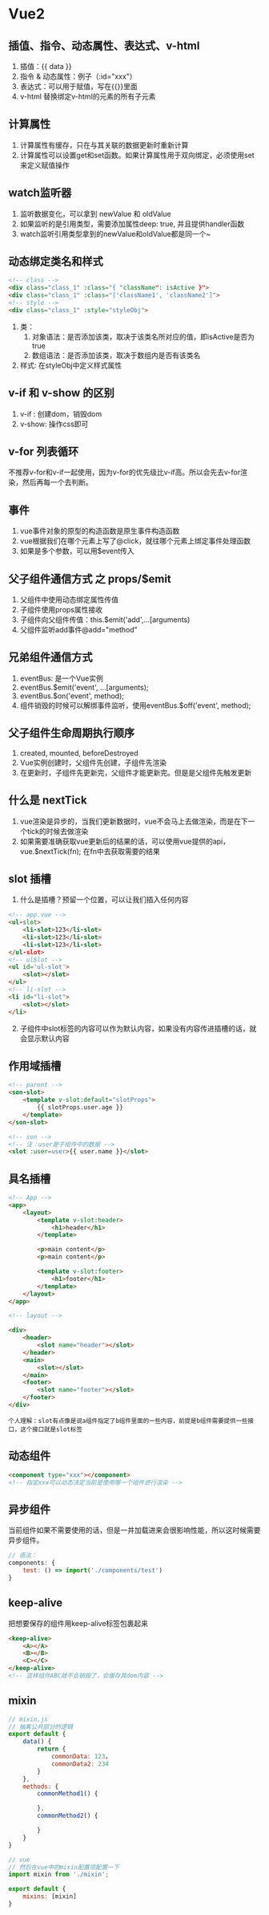 # Vue2
## 插值、指令、动态属性、表达式、v-html
1. 插值：{{ data }}
2. 指令 & 动态属性：例子（:id="xxx"）
3. 表达式：可以用于赋值，写在{{}}里面
4. v-html 替换绑定v-html的元素的所有子元素

## 计算属性
1. 计算属性有缓存，只在与其关联的数据更新时重新计算
2. 计算属性可以设置get和set函数。如果计算属性用于双向绑定，必须使用set来定义赋值操作

## watch监听器
1. 监听数据变化，可以拿到 newValue 和 oldValue 
2. 如果监听的是引用类型，需要添加属性deep: true, 并且提供handler函数
3. watch监听引用类型拿到的newValue和oldValue都是同一个~

## 动态绑定类名和样式
```html
<!-- class -->
<div class="class_1" :class="{ "className": isActive }">
<div class="class_1" :class="['className1', 'className2']">
<!-- style -->
<div class="class_1" :style="styleObj">
```
1. 类：
    1. 对象语法：是否添加该类，取决于该类名所对应的值，即isActive是否为true
    2. 数组语法：是否添加该类，取决于数组内是否有该类名
2. 样式: 在styleObj中定义样式属性

## v-if 和 v-show 的区别
1. v-if : 创建dom，销毁dom
2. v-show: 操作css即可

## v-for 列表循环

不推荐v-for和v-if一起使用，因为v-for的优先级比v-if高。所以会先去v-for渲染，然后再每一个去判断。

## 事件
1. vue事件对象的原型的构造函数是原生事件构造函数
2. vue根据我们在哪个元素上写了@click，就往哪个元素上绑定事件处理函数
3. 如果是多个参数，可以用$event传入

## 父子组件通信方式 之 props/$emit
1. 父组件中使用动态绑定属性传值
2. 子组件使用props属性接收
3. 子组件向父组件传值：this.$emit('add',...[arguments)
4. 父组件监听add事件@add="method"

## 兄弟组件通信方式
1. eventBus: 是一个Vue实例
2. eventBus.$emit('event', ...[arguments);
3. eventBus.$on('event', method);
4. 组件销毁的时候可以解绑事件监听，使用eventBus.$off('event', method);

## 父子组件生命周期执行顺序
1. created, mounted, beforeDestroyed
2. Vue实例创建时，父组件先创建，子组件先渲染
3. 在更新时，子组件先更新完，父组件才能更新完。但是是父组件先触发更新

## 什么是 nextTick
1. vue渲染是异步的，当我们更新数据时，vue不会马上去做渲染，而是在下一个tick的时候去做渲染
2. 如果需要准确获取vue更新后的结果的话，可以使用vue提供的api，vue.$nextTick(fn); 在fn中去获取需要的结果

## slot 插槽
1. 什么是插槽？预留一个位置，可以让我们插入任何内容
```html
<!-- app.vue -->
<ul-slot>
    <li-slot>123</li-slot>
    <li-slot>123</li-slot>
    <li-slot>123</li-slot>
</ul-slot>
<!-- ulSlot -->
<ul id='ul-slot'>
    <slot></slot>
</ul>
<!-- li-slot -->
<li id="li-slot">
    <slot></slot>
</li>
```
2. 子组件中slot标签的内容可以作为默认内容，如果没有内容传进插槽的话，就会显示默认内容

## 作用域插槽

```html
<!-- parent -->
<son-slot>
    <template v-slot:default="slotProps">
        {{ slotProps.user.age }}
    </template>
</son-slot>

<!-- son -->
<!-- 注：user是子组件中的数据 -->
<slot :user=user>{{ user.name }}</slot>
```

## 具名插槽
```html
<!-- App -->
<app>
    <layout>
        <template v-slot:header>
            <h1>header</h1>
        </template>

        <p>main content</p>
        <p>main content</p>

        <template v-slot:footer>
            <h1>footer</h1>
        </template>
    </layout>
</app>

<!-- layout -->

<div>
    <header>
        <slot name="header"></slot>
    </header>
    <main>
        <slot></slot>
    </main>
    <footer>
        <slot name="footer"></slot>
    </footer>
</div>
```

`个人理解：slot有点像是说a组件指定了b组件里面的一些内容，前提是b组件需要提供一些接口，这个接口就是slot标签`


## 动态组件
```html
<component type="xxx"></component>
<!-- 指定xxx可以动态决定当前是使用哪一个组件进行渲染 -->
```

## 异步组件
当前组件如果不需要使用的话，但是一并加载进来会很影响性能，所以这时候需要异步组件。
```js
// 语法：
components: {
    test: () => import('./components/test')
}
```

## keep-alive
把想要保存的组件用keep-alive标签包裹起来
```html
<keep-alive>
    <A></A>
    <B></B>
    <C></C>
</keep-alive>
<!-- 这样组件ABC就不会销毁了，会缓存其dom内容 -->
```

## mixin
```js
// mixin.js
// 抽离公共部分的逻辑
export default {
    data() {
        return {
            commonData: 123，
            commonData2: 234
        }
    },
    methods: {
        commonMethod1() {

        },
        commonMethod2() {

        }
    }
}

// vue
// 然后在vue中的mixin配置项配置一下
import mixin from './mixin';

export default {
    mixins: [mixin]
}
```